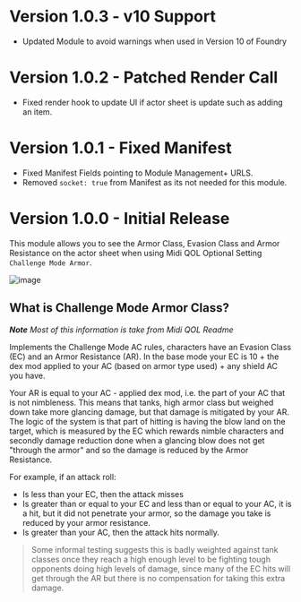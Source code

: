 # Version 1.0.3 - v10 Support
- Updated Module to avoid warnings when used in Version 10 of Foundry

# Version 1.0.2 - Patched Render Call
- Fixed render hook to update UI if actor sheet is update such as adding an item.

# Version 1.0.1 - Fixed Manifest
- Fixed Manifest Fields pointing to Module Management+ URLS.
- Removed `socket: true` from Manifest as its not needed for this module.

# Version 1.0.0 - Initial Release
This module allows you to see the Armor Class, Evasion Class and Armor Resistance on the actor sheet when using Midi QOL Optional Setting `Challenge Mode Armor`.

![image](https://user-images.githubusercontent.com/564874/152419970-d9bc3e5e-a7af-46fc-b2d0-fb22faf0fe28.png)

## What is Challenge Mode Armor Class?
***Note** Most of this information is take from Midi QOL Readme*

Implements the Challenge Mode AC rules, characters have an Evasion Class (EC) and an Armor Resistance (AR). In the base mode your EC is 10 + the dex mod applied to your AC (based on armor type used) + any shield AC you have.

Your AR is equal to your AC - applied dex mod, i.e. the part of your AC that is not nimbleness. This means that tanks, high armor class but weighed down take more glancing damage, but that damage is mitigated by your AR. The logic of the system is that part of hitting is having the blow land  on the target, which is measured by the EC which rewards nimble characters and secondly damage reduction done when a glancing blow does not get "through the armor" and so the damage is reduced by the Armor Resistance.

For example, if an attack roll:
- Is less than your EC, then the attack misses
- Is greater than or equal to your EC and less than or equal to your AC, it is a hit, but it did not penetrate your armor, so the damage you take is reduced by your armor resistance.
- Is greater than your AC, then the attack hits normally.

> Some informal testing suggests this is badly weighted against tank classes once they reach a high enough level to be fighting tough opponents doing high levels of damage, since many of the EC hits will get through the AR but there is no compensation for taking this extra damage.

